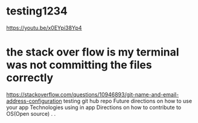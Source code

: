 # testing1234
https://youtu.be/x0EYpi38Yp4
# the stack over flow is my terminal was not committing the files correctly
https://stackoverflow.com/questions/10946893/git-name-and-email-address-configuration
testing git hub repo
Future directions on how to use your app
Technologies using in app
Directions on how to contribute to OS(Open source)
.
.
